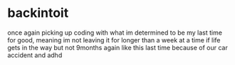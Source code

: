 # backintoit
once again picking up coding with what im determined to  be my last time for good, meaning im not leaving it for longer than a week at a time if life gets in the way but not 9months again like this last time because of our car accident and adhd
